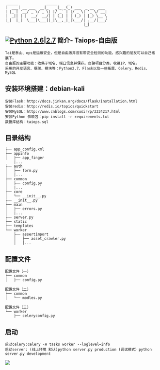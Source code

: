 ```
 _____             _____     _                 
|  ___| __ ___  __|_   _|_ _(_) ___  _ __  ___ 
| |_ | '__/ _ \/ _ \| |/ _` | |/ _ \| '_ \/ __|
|  _|| | |  __/  __/| | (_| | | (_) | |_) \__ \
|_|  |_|  \___|\___||_|\__,_|_|\___/| .__/|___/
                                    |_|  
```
[![Python 2.6|2.7](https://img.shields.io/badge/python-2.6|2.7-yellow.svg)](https://www.python.org/) 
简介- Taiops-自由版
---
```
Tai是泰山、ops是运维安全，但是自由版并没有带安全检测的功能，感兴趣的朋友可以自己拓展下。
自由版的主要功能：收集子域名、端口信息并保存。自建项目分类，收藏IP、域名。
采用的开发语言、框架、模块等：Python2.7、Flask以及一些拓展、Celery、Redis、MySQL

```
安装环境搭建：debian-kali
---
```
安装Flask：http://docs.jinkan.org/docs/flask/installation.html
安装redis：http://redis.io/topics/quickstart
安装MySQL：http://www.cnblogs.com/xusir/p/3334217.html
安装Python 依赖包：pip install -r requirements.txt
数据库结构：taiops.sql
```
目录结构
---
```
├── app_config.xml 
├── appinfo 
│   ├── app_finger 
    |...
├── auth
│   ├── form.py
│   |...
├── common
│   ├── config.py
│   |...
├── core
│   └── __init__.py
├── __init__.py
├── main
│   ├── errors.py
│   |...
├── server.py
├── static
├── templates
└── worker
    ├── assertimport
    │   ├── asset_crawler.py
    │   |...
```
配置文件
---
```
配置文件（一)
├── common
│   ├── config.py

配置文件（二)
├── common
│   └── modles.py

配置文件（三)
└── worker
    ├── celeryconfig.py
```
启动
---
```
启动celery:celery -A tasks worker --loglevel=info
启动server: (线上环境 默认)python server.py production (调试模式）python server.py development
```
![](http://dev.bugsrc.com/wp-content/uploads/2016/07/1111.png)

